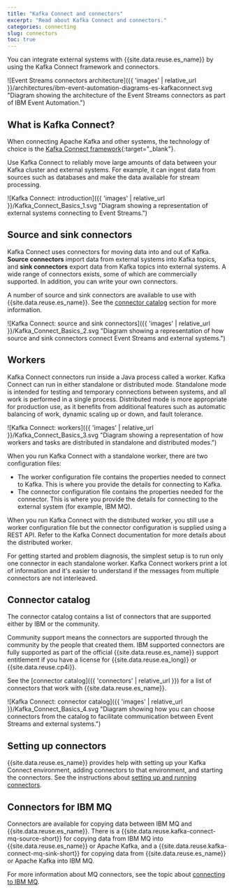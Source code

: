 ```yaml
---
title: "Kafka Connect and connectors"
excerpt: "Read about Kafka Connect and connectors."
categories: connecting
slug: connectors
toc: true
---
```


You can integrate external systems with {{site.data.reuse.es_name}} by using the Kafka Connect framework and connectors.

![Event Streams connectors architecture]({{ 'images' | relative_url }}/architectures/ibm-event-automation-diagrams-es-kafkaconnect.svg "Diagram showing the architecture of the Event Streams connectors as part of IBM Event Automation.")


## What is Kafka Connect?

When connecting Apache Kafka and other systems, the technology of choice is the [Kafka Connect framework](https://kafka.apache.org/37/documentation/#connect){:target="_blank"}.

Use Kafka Connect to reliably move large amounts of data between your Kafka cluster and external systems. For example, it can ingest data from sources such as databases and make the data available for stream processing.

![Kafka Connect: introduction]({{ 'images' | relative_url }}/Kafka_Connect_Basics_1.svg "Diagram showing a representation of external systems connecting to Event Streams.")

## Source and sink connectors

Kafka Connect uses connectors for moving data into and out of Kafka. **Source connectors** import data from external systems into Kafka topics, and **sink connectors** export data from Kafka topics into external systems. A wide range of connectors exists, some of which are commercially supported. In addition, you can write your own connectors.

A number of source and sink connectors are available to use with {{site.data.reuse.es_name}}. See the [connector catalog](#connector-catalog) section for more information.

![Kafka Connect: source and sink connectors]({{ 'images' | relative_url }}/Kafka_Connect_Basics_2.svg "Diagram showing a representation of how source and sink connectors connect Event Streams and external systems.")

## Workers

Kafka Connect connectors run inside a Java process called a worker. Kafka Connect can run in either standalone or distributed mode. Standalone mode is intended for testing and temporary connections between systems, and all work is performed in a single process. Distributed mode is more appropriate for production use, as it benefits from additional features such as automatic balancing of work, dynamic scaling up or down, and fault tolerance.

![Kafka Connect: workers]({{ 'images' | relative_url }}/Kafka_Connect_Basics_3.svg "Diagram showing a representation of how workers and tasks are distributed in standalone and distributed modes.")

When you run Kafka Connect with a standalone worker, there are two configuration files:
* The worker configuration file contains the properties needed to connect to Kafka. This is where you provide the details for connecting to Kafka.
* The connector configuration file contains the properties needed for the connector. This is where you provide the details for connecting to the external system (for example, IBM MQ).

When you run Kafka Connect with the distributed worker, you still use a worker configuration file but the connector configuration is supplied using a REST API. Refer to the Kafka Connect documentation for more details about the distributed worker.

For getting started and problem diagnosis, the simplest setup is to run only one connector in each standalone worker. Kafka Connect workers print a lot of information and it's easier to understand if the messages from multiple connectors are not interleaved.

## Connector catalog

The connector catalog contains a list of connectors that are supported either by IBM or the community.

Community support means the connectors are supported through the community by the people that created them. IBM supported connectors are fully supported as part of the official {{site.data.reuse.es_name}} support entitlement if you have a license for {{site.data.reuse.ea_long}} or {{site.data.reuse.cp4i}}.

See the [connector catalog]({{ 'connectors' | relative_url }}) for a list of connectors that work with {{site.data.reuse.es_name}}.

![Kafka Connect: connector catalog]({{ 'images' | relative_url }}/Kafka_Connect_Basics_4.svg "Diagram showing how you can choose connectors from the catalog to facilitate communication between Event Streams and external systems.")

## Setting up connectors

{{site.data.reuse.es_name}} provides help with setting up your Kafka Connect environment, adding connectors to that environment, and starting the connectors. See the instructions about [setting up and running connectors](../setting-up-connectors/).

## Connectors for IBM MQ

Connectors are available for copying data between IBM MQ and {{site.data.reuse.es_name}}. There is a {{site.data.reuse.kafka-connect-mq-source-short}} for copying data from IBM MQ into {{site.data.reuse.es_name}} or Apache Kafka, and a {{site.data.reuse.kafka-connect-mq-sink-short}} for copying data from {{site.data.reuse.es_name}} or Apache Kafka into IBM MQ.

For more information about MQ connectors, see the topic about [connecting to IBM MQ](../mq/).
